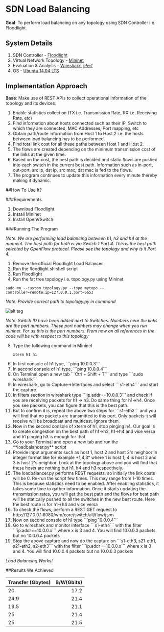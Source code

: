 # SDN Load Balancing

**Goal**: To perform load balancing on any topology using SDN Controller i.e. Floodlight.

## System Details

1. SDN Controller - [Floodlight](http://www.projectfloodlight.org/floodlight/)
2. Virtual Network Topology - [Mininet](http://mininet.org)
3. Evaluation & Analysis - [Wireshark](http://wireshark.org), [iPerf](http://iperf.fr)
5. OS - [Ubuntu 14.04 LTS](http://ubuntu.com)

## Implementation Approach

**Base**: Make use of REST APIs to collect operational information of the topology and its devices.

1. Enable statistics collection (TX i.e. Transmission Rate, RX  i.e. Receiving Rate, etc)
2. Find information about hosts connected such as their IP, Switch to which they are connected, MAC Addresses, Port mapping, etc
3. Obtain path/route information from Host 1 to Host 2 i.e. the hosts between load balancing has to be performed.
4. Find total link cost for all these paths between Host 1 and Host 2.
5. The flows are created depending on the minimum transmission cost of the links at the given time. 
6. Based on the cost, the best path is decided and static flows are pushed into each switch in the current best path. Information such as in-port, out-port, src ip, dst ip, src mac, dst mac is fed to the flows.
7. The program continues to update this information every minute thereby making it dynamic.

##How To Use It?

###Requirements

1. Download Floodlight
2. Install Mininet
3. Install OpenVSwitch

###Running The Program

*Note: We are performing load balancing between h1, h3 and h4 at the moment. The best path for both is via Switch 1 Port 4. This is the best path selected by OpenFlow protocol. Please see the topology and why is it Port 4.*

1. Remove the official Floodlight Load Balancer
2. Run the floodlight.sh shell script
3. Run Floodlight
4. Run the fat tree topology i.e. topology.py using Mininet

```
sudo mn --custom topology.py --topo mytopo --controller=remote,ip=127.0.0.1,port=6653
```

*Note: Provide correct path to topology.py in command*

![alt tag](https://raw.githubusercontent.com/nayanseth/sdn-floodlight-loadbalancing/master/assets/topologies/fat-tree-topology.png)

*Note: Switch ID have been added next to Switches. Numbers near the links are the port numbers. These port numbers may change when you run mininet. For us this is the port numbers. From now on all references in the code will be with respect to this topology*

<ol start=5>
<li>Type the following command in Mininet</li>

```
xterm h1 h1
```

<li>In first console of h1 type, ```ping 10.0.0.3```</li>
<li>In second console of h1 type, ```ping 10.0.0.4```</li>
<li>On Terminal open a new tab ```Ctrl + Shift + T``` and type ```sudo wireshark```</li>
<li>In wireshark, go to Capture->Interfaces and select ```s1-eth4``` and start the capture.</li>
<li>In filters section in wireshark type ```ip.addr==10.0.0.3``` and check if you are receiving packets for h1 -> h3. Do same thing for h1->h4. Once you see packets, you can figure that this is the best path.</li>
<li>But to confirm it is, repeat the above two steps for ```s1-eth3``` and you will find that no packets are transmitted to this port. Only packets it will receive will be broadcast and multicast. Ignore them.</li>
<li>Now in the second console of xterm of h1, stop pinging h4. Our goal is to create congestion on the best path of h1->h3, h1->h4 and vice versa and h1 pinging h3 is enough for that</li>
<li>Go to your Terminal and open a new tab and run the **loadbalancer.py** script</li>
<li>Provide input arguments such as host 1, host 2 and host 2's neighbor in integer format like for example *1,4,3* where 1 is host 1, 4 is host 2 and 3 is host 2's neighbor. Look at the topology above and you will find that these hosts are nothing but h1, h4 and h3 respectively.</li>
<li>The loadbalancer.py performs REST requests, so initially the link costs will be 0. Re-run the script few times. This may range from 1-10 times. This is because statistics need to be enabled. After enabling statistics, it takes some time to gather information. Once it starts updating the transmission rates, you will get the best path and the flows for best path will be statically pushed to all the switches in the new best route. Here the best route is for h1->h4 and vice versa</li>
<li>To check the flows, perform a REST GET request to http://127.0.0.1:8080/wm/core/switch/all/flow/json</li>
<li>Now on second console of h1 type ```ping 10.0.0.4```</li>
<li>Go to wireshark and monitor interface ```s1-eth4``` with the filter ```ip.addr==10.0.0.x``` where x is 3 and 4. You will find 10.0.0.3 packets but no 10.0.0.4 packets</li>
<li>Stop the above capture and now do the capture on ```s1-eth3, s21-eth1, s21-eth2, s2-eth3``` with the filter ```ip.addr==10.0.0.x``` where x is 3 and 4. You will find 10.0.0.4 packets but no 10.0.0.3 packets</li>
</ol>

*Load Balancing Works!*

##Results We Achieved

| Transfer (Gbytes) |	B/W(Gbits) |
|-------------------|------------:|
| 20 |	17.2 |
| 24.9 |	21.4 |
| 19.5 |	21.1 |
| 25 |	21.4  |
| 25 | 21.5  |
